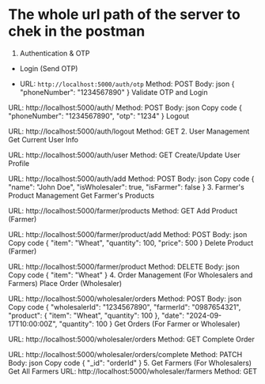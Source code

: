  # The whole url path of the server  to chek in the postman 
 1. Authentication & OTP
  - Login (Send OTP)

  - URL: `http://localhost:5000/auth/otp`
    Method: POST
    Body:
    json
{
  "phoneNumber": "1234567890"
}
Validate OTP and Login

URL: http://localhost:5000/auth/
Method: POST
Body:
json
Copy code
{
  "phoneNumber": "1234567890",
  "otp": "1234"
}
Logout

URL: http://localhost:5000/auth/logout
Method: GET
2. User Management
Get Current User Info

URL: http://localhost:5000/auth/user
Method: GET
Create/Update User Profile

URL: http://localhost:5000/auth/add
Method: POST
Body:
json
Copy code
{
  "name": "John Doe",
  "isWholesaler": true,
  "isFarmer": false
}
3. Farmer's Product Management
Get Farmer's Products

URL: http://localhost:5000/farmer/products
Method: GET
Add Product (Farmer)

URL: http://localhost:5000/farmer/product/add
Method: POST
Body:
json
Copy code
{
  "item": "Wheat",
  "quantity": 100,
  "price": 500
}
Delete Product (Farmer)

URL: http://localhost:5000/farmer/product
Method: DELETE
Body:
json
Copy code
{
  "item": "Wheat"
}
4. Order Management (For Wholesalers and Farmers)
Place Order (Wholesaler)

URL: http://localhost:5000/wholesaler/orders
Method: POST
Body:
json
Copy code
{
  "wholesalerId": "1234567890",
  "farmerId": "0987654321",
  "product": {
    "item": "Wheat",
    "quantity": 100
  },
  "date": "2024-09-17T10:00:00Z",
  "quantity": 100
}
Get Orders (For Farmer or Wholesaler)

URL: http://localhost:5000/wholesaler/orders
Method: GET
Complete Order

URL: http://localhost:5000/wholesaler/orders/complete
Method: PATCH
Body:
json
Copy code
{
  "_id": "orderId"
}
5. Get Farmers (For Wholesalers)
Get All Farmers
URL: http://localhost:5000/wholesaler/farmers
Method: GET
